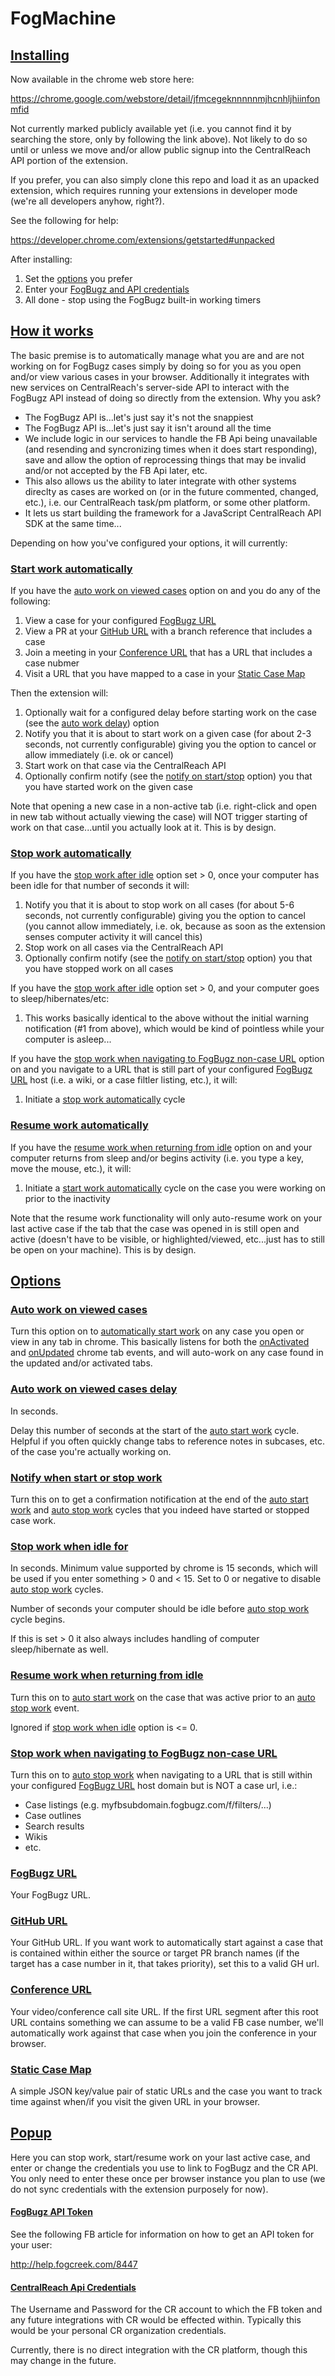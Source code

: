 FogMachine
==============================

## [Installing](#installing)

Now available in the chrome web store here:

https://chrome.google.com/webstore/detail/jfmcegeknnnnnmjhcnhljhiinfonmfid

Not currently marked publicly available yet (i.e. you cannot find it by searching the store, only by following the link above).  Not likely to do so until or unless we move and/or allow public signup into the CentralReach API portion of the extension.

If you prefer, you can also simply clone this repo and load it as an upacked extension, which requires running your extensions in developer mode (we're all developers anyhow, right?).  

See the following for help:

https://developer.chrome.com/extensions/getstarted#unpacked

After installing:
1. Set the [options](#options) you prefer
2. Enter your [FogBugz and API credentials](#popup)
3. All done - stop using the FogBugz built-in working timers

## [How it works](#how-it-works)

The basic premise is to automatically manage what you are and are not working on for FogBugz cases simply by doing so for you as you open and/or view various cases in your browser.  Additionally it integrates with new services on CentralReach's server-side API to interact with the FogBugz API instead of doing so directly from the extension.  Why you ask?

* The FogBugz API is...let's just say it's not the snappiest
* The FogBugz API is...let's just say it isn't around all the time
* We include logic in our services to handle the FB Api being unavailable (and resending and syncronizing times when it does start responding), save and allow the option of reprocessing things that may be invalid and/or not accepted by the FB Api later, etc.
* This also allows us the ability to later integrate with other systems direclty as cases are worked on (or in the future commented, changed, etc.), i.e. our CentralReach task/pm platform, or some other platform.
* It lets us start building the framework for a JavaScript CentralReach API SDK at the same time...

Depending on how you've configured your options, it will currently:

### [Start work automatically](#start-work-automatically)

If you have the [auto work on viewed cases](#auto-work-on-viewed-cases) option on and you do any of the following:

1. View a case for your configured [FogBugz URL](#fogbugz-url)
2. View a PR at your [GitHub URL](#github-url) with a branch reference that includes a case
3. Join a meeting in your [Conference URL](#conference-url) that has a URL that includes a case nubmer
4. Visit a URL that you have mapped to a case in your [Static Case Map](#static-case-map) 

Then the extension will:

1. Optionally wait for a configured delay before starting work on the case (see the [auto work delay](#auto-work-on-viewed-cases-delay)) option
2. Notify you that it is about to start work on a given case (for about 2-3 seconds, not currently configurable) giving you the option to cancel or allow immediately (i.e. ok or cancel)
3. Start work on that case via the CentralReach API
4. Optionally confirm notify (see the [notify on start/stop](#notify-when-start-or-stop-work) option) you that you have started work on the given case

Note that opening a new case in a non-active tab (i.e. right-click and open in new tab without actually viewing the case) will NOT trigger starting of work on that case...until you actually look at it.  This is by design.

### [Stop work automatically](#stop-work-automatically)

If you have the [stop work after idle](#stop-work-when-idle-for) option set > 0, once your computer has been idle for that number of seconds it will:

1. Notify you that it is about to stop work on all cases (for about 5-6 seconds, not currently configurable) giving you the option to cancel (you cannot allow immediately, i.e. ok, because as soon as the extension senses computer activity it will cancel this)
2. Stop work on all cases via the CentralReach API
3. Optionally confirm notify (see the [notify on start/stop](#notify-when-start-or-stop-work) option) you that you have stopped work on all cases

If you have the [stop work after idle](#stop-work-when-idle-for) option set > 0, and your computer goes to sleep/hibernates/etc:

1. This works basically identical to the above without the initial warning notification (#1 from above), which would be kind of pointless while your computer is asleep...

If you have the [stop work when navigating to FogBugz non-case URL](#stop-work-when-navigating-to-fogbugz-non-case-url) option on and you navigate to a URL that is still part of your configured [FogBugz URL](#fogbugz-url) host (i.e. a wiki, or a case filtler listing, etc.), it will:

1. Initiate a [stop work automatically](#stop-work-automatically) cycle

### [Resume work automatically](#resume-work-automatically)

If you have the [resume work when returning from idle](#resume-work-when-returning-from-idle) option on and your computer returns from sleep and/or begins activity (i.e. you type a key, move the mouse, etc.), it will:

1. Initiate a [start work automatically](#start-work-automatically) cycle on the case you were working on prior to the inactivity

Note that the resume work functionality will only auto-resume work on your last active case if the tab that the case was opened in is still open and active (doesn't have to be visible, or highlighted/viewed, etc...just has to still be open on your machine).  This is by design.


## [Options](#options)

### [Auto work on viewed cases](#auto-work-on-viewed-cases) 

Turn this option on to [automatically start work](#start-work-automatically) on any case you open or view in any tab in chrome. This basically listens for both the [onActivated](https://developer.chrome.com/extensions/tabs#event-onActivated) and [onUpdated](https://developer.chrome.com/extensions/tabs#event-onUpdated) chrome tab events, and will auto-work on any case found in the updated and/or activated tabs.

### [Auto work on viewed cases delay](#auto-work-on-viewed-cases-delay)

In seconds.

Delay this number of seconds at the start of the [auto start work](#start-work-automatically) cycle. Helpful if you often quickly change tabs to reference notes in subcases, etc. of the case you're actually working on.

### [Notify when start or stop work](#notify-when-start-or-stop-work)

Turn this on to get a confirmation notification at the end of the [auto start work](#start-work-automatically) and [auto stop work](#stop-work-automatically) cycles that you indeed have started or stopped case work.

### [Stop work when idle for](#stop-work-when-idle-for)

In seconds.  Minimum value supported by chrome is 15 seconds, which will be used if you enter something > 0 and < 15.  Set to 0 or negative to disable [auto stop work](#stop-work-automatically) cycles.

Number of seconds your computer should be idle before [auto stop work](#stop-work-automatically) cycle begins.

If this is set > 0 it also always includes handling of computer sleep/hibernate as well.

### [Resume work when returning from idle](#resume-work-when-returning-from-idle)

Turn this on to [auto start work](#start-work-automatically) on the case that was active prior to an [auto stop work](#stop-work-automatically) event.

Ignored if [stop work when idle](#stop-work-when-idle-for) option is <= 0.

### [Stop work when navigating to FogBugz non-case URL](#stop-work-when-navigating-to-fogbugz-non-case-url)

Turn this on to [auto stop work](#stop-work-automatically) when navigating to a URL that is still within your configured [FogBugz URL](#fogbugz-url) host domain but is NOT a case url, i.e.:

* Case listings (e.g. myfbsubdomain.fogbugz.com/f/filters/...)
* Case outlines
* Search results
* Wikis
* etc.

### [FogBugz URL](#fogbugz-url) 

Your FogBugz URL.

### [GitHub URL](#github-url) 

Your GitHub URL.  If you want work to automatically start against a case that is contained within either the source or target PR branch names (if the target has a case number in it, that takes priority), set this to a valid GH url.

### [Conference URL](#conference-url) 

Your video/conference call site URL.  If the first URL segment after this root URL contains something we can assume to be a valid FB case number, we'll automatically work against that case when you join the conference in your browser.

### [Static Case Map](#static-case-map) 

A simple JSON key/value pair of static URLs and the case you want to track time against when/if you visit the given URL in your browser.


## [Popup](#popup)

Here you can stop work, start/resume work on your last active case, and enter or change the credentials you use to link to FogBugz and the CR API.  You only need to enter these once per browser instance you plan to use (we do not sync credentials with the extension purposely for now).

#### [FogBugz API Token](#fogbugz-api-token)

See the following FB article for information on how to get an API token for your user:

http://help.fogcreek.com/8447

#### [CentralReach Api Credentials](#centralreach-api-credentials)

The Username and Password for the CR account to which the FB token and any future integrations with CR would be effected within.  Typically this would be your personal CR organization credentials.

Currently, there is no direct integration with the CR platform, though this may change in the future. 
